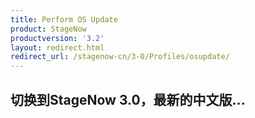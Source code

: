 ```yaml
---
title: Perform OS Update
product: StageNow
productversion: '3.2'
layout: redirect.html
redirect_url: /stagenow-cn/3-0/Profiles/osupdate/
---
```


## 切换到StageNow 3.0，最新的中文版...
